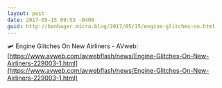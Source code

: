 ```yaml
---
layout: post
date: 2017-05-15 09:53 -0400
guid: http://benhager.micro.blog/2017/05/15/engine-glitches-on.html
---
```

🛩 Engine Glitches On New Airliners - AVweb: [https://www.avweb.com/avwebflash/news/Engine-Glitches-On-New-Airliners-229003-1.html](https://www.avweb.com/avwebflash/news/Engine-Glitches-On-New-Airliners-229003-1.html)
